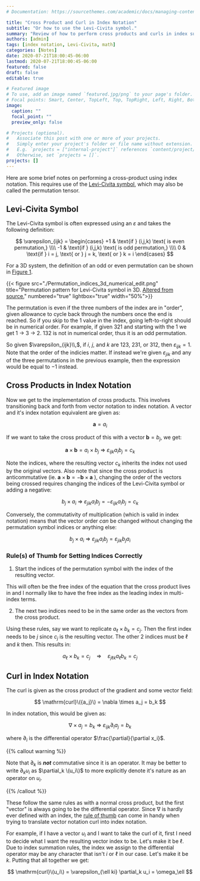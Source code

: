 ```yaml
---
# Documentation: https://sourcethemes.com/academic/docs/managing-content/

title: "Cross Product and Curl in Index Notation"
subtitle: "Or how to use the Levi-Civita symbol."
summary: "Review of how to perform cross products and curls in index summation notation. In essence, this ends up being an overview on how to apply the Levi-Civita symbol in these contexts."
authors: [admin]
tags: [index notation, Levi-Civita, math]
categories: [Notes]
date: 2020-07-21T18:00:45-06:00
lastmod: 2020-07-21T18:00:45-06:00
featured: false
draft: false
editable: true

# Featured image
# To use, add an image named `featured.jpg/png` to your page's folder.
# Focal points: Smart, Center, TopLeft, Top, TopRight, Left, Right, BottomLeft, Bottom, BottomRight.
image:
  caption: ""
  focal_point: ""
  preview_only: false

# Projects (optional).
#   Associate this post with one or more of your projects.
#   Simply enter your project's folder or file name without extension.
#   E.g. `projects = ["internal-project"]` references `content/project/deep-learning/index.md`.
#   Otherwise, set `projects = []`.
projects: []
---
```


Here are some brief notes on performing a cross-product using index notation.
This requires use of the [Levi-Civita
symbol](https://en.wikipedia.org/wiki/Levi-Civita_symbol), which may also be
called the permutation tensor.

## Levi-Civita Symbol

The Levi-Civita symbol is often expressed using an $\varepsilon$ and takes the
following definition:

$$  \varepsilon_{ijk} =
  \begin{cases}
         +1 & \text{if } (i,j,k) \text{ is even permutation,} \\\\
         -1 & \text{if } (i,j,k) \text{ is odd permutation,} \\\\
          0 & \text{if } i = j, \text{ or } j = k, \text{ or } k = i
\end{cases}
$$

For a 3D system, the definition of an odd or even permutation can be shown in
[Figure 1](#figure-permutation-pattern-for-levi-civita-symbol-in-3d-altered-from-sourcehttpscommonswikimediaorgwikifilepermutation_indices_3d_numericalsvg).

{{< figure src="./Permutation_indices_3d_numerical_edit.png"
title="Permutation pattern for Levi-Civita symbol in 3D. [Altered from source.](https://commons.wikimedia.org/wiki/File:Permutation_indices_3d_numerical.svg)"
numbered="true" lightbox="true" width="50%">}}

The permutation is even if the three numbers of the index are in "order", given
allowance to cycle back through the numbers once the end is reached. So if you
skip to the 1 value in the index, going left-to-right should be in numerical
order. For example, if given 321 and starting with the 1 we get 1 $\rightarrow$
3 $\rightarrow$ 2. 132 is not in numerical order, thus it is an odd permutation.

So given $\varepsilon_{ijk}\\,$, if $i$, $j$, and $k$ are $123$, $231$, or $312$,
then $\varepsilon_{ijk}=1$. Note that the order of the indicies matter. If
instead we're given $\varepsilon_{jik}$ and any of the three permutations in
the previous example, then the expression would be equal to $-1$ instead.

## Cross Products in Index Notation

Now we get to the implementation of cross products. This involves transitioning
back and forth from vector notation to index notation. A vector and it's index
notation equivalent are given as:

$$ \mathbf{a} = a_i$$

If we want to take the cross product of this with a vector $\mathbf{b} = b_j$,
we get:

$$ \mathbf{a} \times \mathbf{b}  = a_i \times b_j \ \Rightarrow  \
\varepsilon_{ijk} a_i b_j = c_k$$

Note the indices, where the resulting vector $c_k$ inherits the index not used
by the original vectors. Also note that since the cross product is
anticommutative (ie. $\mathbf{a} \times \mathbf{b} = - \mathbf{b} \times
\mathbf{a}$ ), changing the order of the vectors being crossed requires
changing the indices of the Levi-Civita symbol or adding a negative:

$$ b_j \times a_i \ \Rightarrow  \ \varepsilon_{jik} a_i b_j =
-\varepsilon_{ijk} a_i b_j = c_k$$

Conversely, the commutativity of multiplication (which is valid in index
notation) means that the vector order *can* be changed without changing the
permutation symbol indices or anything else:

$$ b_j \times a_i \ \Rightarrow  \ \varepsilon_{jik} a_i b_j  =
\varepsilon_{jik} b_j a_i$$

### Rule(s) of Thumb for Setting Indices Correctly

1. Start the indices of the permutation symbol with the index of the resulting
   vector.

This will often be the free index of the equation that
the cross product lives in and I normally like to have the free index as the
leading index in multi-index terms.

2. The next two indices need to be in the same order as the vectors from the
   cross product.

Using these rules, say we want to replicate $a_\ell \times b_k = c_j$. Then the
first index needs to be $j$ since $c_j$ is the resulting vector. The other 2
indices must be $\ell$ and $k$ then. This results in:

$$ a_\ell \times b_k = c_j \quad \Rightarrow \quad \varepsilon_{j\ell k} a_\ell
b_k = c_j$$

## Curl in Index Notation

The curl is given as the cross product of the gradient and some vector field:

$$ \mathrm{curl}\({a_j}\) = \nabla \times a_j  = b_k $$

In index notation, this would be given as:

$$ \nabla \times a_j  = b_k \ \Rightarrow \ \varepsilon_{ijk} \partial_i a_j =
b_k $$

where $\partial_i$ is the differential operator $\frac{\partial}{\partial
x_i}$.

{{% callout warning %}}

Note that $\partial_k$ is ***not*** commutative since it is an operator. It may be
better to write $\partial_k u_i$ as $\partial_k \(u_i\)$ to more explicitly
denote it's nature as an operator on $u_i$.

{{% /callout %}}

These follow the same rules as with a normal cross product, but the
first "vector" is always going to be the differential operator. Since $\nabla$
is hardly ever defined with an index, the [rule of
thumb](#rules-of-thumb-for-setting-indices-correctly) can come in handy when
trying to translate vector notation curl into index notation.

For example, if I have a vector $u_i$ and I want to take the curl of it, first
I need to decide what I want the resulting vector index to be. Let's make it be
$\ell$.  Due to index summation rules, the index we assign to the differential
operator may be any character that isn't $i$ or $\ell$ in our case. Let's make
it be $k$. Putting that all together we get:

$$ \mathrm{curl}\(u_i\) = \varepsilon_{\ell ki} \partial_k u_i = \omega_\ell $$


